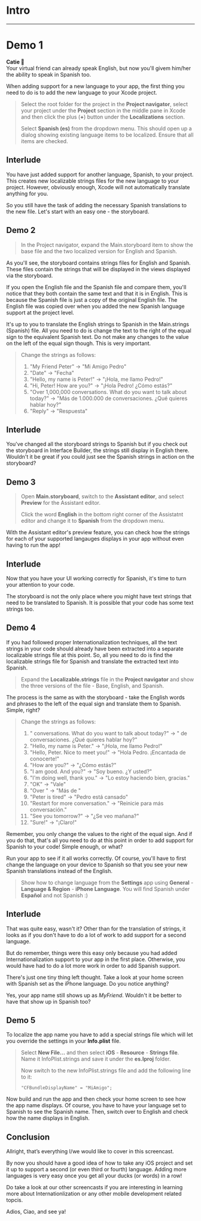 # Intro
---
# Demo 1

**Catie 🐸**  
Your virtual friend can already speak English, but now you'll givem him/her the ability to speak in Spanish too.


When adding support for a new language to your app, the first thing you need to do is to add the new language to your Xcode project.

> Select the root folder for the project in the **Project navigator**, select your project under the **Project** section in the middle pane in Xcode and then click the plus (**+**) button under the **Localizations** section.
>
> Select **Spanish (es)** from the dropdown menu. This should open up a dialog showing existing language items to be localized. Ensure that all items are checked.

## Interlude

You have just added support for another language, Spanish, to your project. This creates new localizable strings files for the new language to your project. However, obviously enough, Xcode will not automatically translate anything for you.

So you still have the task of adding the necessary Spanish translations to the new file. Let's start with an easy one - the storyboard.

## Demo 2

> In the Project navigator, expand the Main.storyboard item to show the base file and the two localized version for English and Spanish.

As you'll see, the storyboard contains strings files for English and Spanish. These files contain the strings that will be displayed in the views displayed via the storyboard.

If you open the English file and the Spanish file and compare them, you'll notice that they both contain the same text and that it is in English. This is because the Spanish file is just a copy of the original English file. The English file was copied over when you added the new Spanish language support at the project level.

It's up to you to translate the English strings to Spanish in the Main.strings (Spanish) file. All you need to do is change the text to the right of the equal sign to the equivalent Spanish text. Do not make any changes to the value on the left of the equal sign though. This is very important.

> Change the strings as follows:
>
> 1. "My Friend Peter" -> "Mi Amigo Pedro" 
> 2. "Date" -> "Fecha"
> 3. "Hello, my name is Peter!" -> "¡Hola, me llamo Pedro!"
> 4. "Hi, Peter! How are you?" -> "¡Hola Pedro! ¿Cómo estás?"
> 5. "Over 1,000,000 conversations. What do you want to talk about today?" -> "Más de 1.000.000 de conversaciones. ¿Qué quieres hablar hoy?"
> 6. "Reply" -> "Respuesta"

## Interlude

You've changed all the storyboard strings to Spanish but if you check out the storyboard in Interface Builder, the strings still display in English there. Wouldn't it be great if you could just see the Spanish strings in action on the storyboard?

## Demo 3

> Open **Main.storyboard**, switch to the **Assistant editor**, and select **Preview** for the Assistant editor.
>
> Click the word **English** in the bottom right corner of the Assistatnt editor and change it to **Spanish** from the dropdown menu.

With the Assistant editor's preview feature, you can check how the strings for each of your supported langauges displays in your app without even having to run the app!

## Interlude

Now that you have your UI working correctly for Spanish, it's time to turn your attention to your code.

The storyboard is not the only place where you might have text strings that need to be translated to Spanish. It is possible that your code has some text strings too. 

## Demo 4

If you had followed proper Internationalization techniques, all the text strings in your code should already have been extracted into a separate localizable strings file at this point. So, all you need to do is find the localizable strings file for Spanish and translate the extracted text into Spanish.

> Expand the **Localizable.strings** file in the **Project navigator** and show the three versions of the file - Base, English, and Spanish.

The process is the same as with the storyboard - take the English words and phrases to the left of the equal sign and translate them to Spanish. Simple, right?

> Change the strings as follows:
>
> 1. " conversations. What do you want to talk about today?" -> " de conversaciones. ¿Qué quieres hablar hoy?"
> 2. "Hello, my name is Peter." -> "¡Hola, me llamo Pedro!" 
> 3. "Hello, Peter. Nice to meet you!" -> "Hola Pedro. ¡Encantada de conocerte!"
> 4. "How are you?" -> "¿Cómo estás?"
> 5. "I am good. And you?" -> "Soy bueno. ¿Y usted?"
> 6. "I'm doing well, thank you." -> "Lo estoy haciendo bien, gracias."
> 7. "OK" -> "Vale"
> 8. "Over " -> "Más de "
> 9. "Peter is tired" -> "Pedro está cansado"
> 10. "Restart for more conversation." -> "Reinicie para más conversación."
> 11. "See you tomorrow?" -> "¿Se veo mañana?"
> 12. "Sure!" -> "¡Claro!"

Remember, you only change the values to the right of the equal sign. And if you do that, that's all you need to do at this point in order to add support for Spanish to your code! Simple enough, or what?

Run your app to see if it all works correctly. Of course, you'll have to first change the language on your device to Spanish so that you see your new Spanish translations instead of the English.

> Show how to change language from the **Settings** app using **General** - **Language & Region** - **iPhone Language**. You will find Spanish under **Español** and not Spanish :)

## Interlude

That was quite easy, wasn't it? Other than for the translation of strings, it looks as if you don't have to do a lot of work to add support for a second language.

But do remember, things were this easy only because you had added Internationalization support to your app in the first place. Otherwise, you would have had to do a lot more work in order to add Spanish support.

There's just one tiny thing left thought. Take a look at your home screen with Spanish set as the iPhone language. Do you notice anything?

Yes, your app name still shows up as *MyFriend*. Wouldn't it be better to have that show up in Spanish too?

## Demo 5

To localize the app name you have to add a special strings file which will let you override the settings in your **Info.plist** file. 

> Select **New File…** and then select **iOS** - **Resource** - **Strings file**. Name it InfoPlist.strings and save it under the **es.lproj** folder.
>
> Now switch to the new InfoPlist.strings file and add the following line to it:
>
> ```
> "CFBundleDisplayName" = "MiAmigo";
> ```

Now build and run the app and then check your home screen to see how the app name displays. Of course, you have to have your language set to Spanish to see the Spanish name. Then, switch over to English and check how the name displays in English.

## Conclusion

Allright, that’s everything I/we would like to cover in this screencast.

By now you should have a good idea of how to take any iOS project and set it up to support a second (or even third or fourth) language. Adding more languages is very easy once you get all your ducks (or words) in a row!

Do take a look at our other screencasts if you are interesting in learning more about Internationlization or any other mobile development related topcis.

Adios, Ciao, and see ya!
